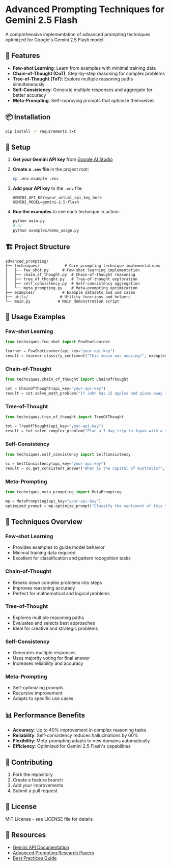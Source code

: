 # Advanced Prompting Techniques for Gemini 2.5 Flash

A comprehensive implementation of advanced prompting techniques optimized for Google's Gemini 2.5 Flash model.

## 🚀 Features

- **Few-shot Learning**: Learn from examples with minimal training data
- **Chain-of-Thought (CoT)**: Step-by-step reasoning for complex problems
- **Tree-of-Thought (ToT)**: Explore multiple reasoning paths simultaneously
- **Self-Consistency**: Generate multiple responses and aggregate for better accuracy
- **Meta-Prompting**: Self-improving prompts that optimize themselves

## 📦 Installation

```bash
pip install -r requirements.txt
```

## 🔧 Setup

1. **Get your Gemini API key** from [Google AI Studio](https://aistudio.google.com/)

2. **Create a `.env` file** in the project root:
   ```bash
   cp .env.example .env
   ```

3. **Add your API key** to the `.env` file:
   ```env
   GEMINI_API_KEY=your_actual_api_key_here
   GEMINI_MODEL=gemini-2.5-flash
   ```

4. **Run the examples** to see each technique in action:
   ```bash
   python main.py
   # or
   python examples/demo_usage.py
   ```

## 🏗️ Project Structure

```
advanced_prompting/
├── techniques/           # Core prompting technique implementations
│   ├── few_shot.py      # Few-shot learning implementation
│   ├── chain_of_thought.py  # Chain-of-thought reasoning
│   ├── tree_of_thought.py   # Tree-of-thought exploration
│   ├── self_consistency.py  # Self-consistency aggregation
│   └── meta_prompting.py    # Meta-prompting optimization
├── examples/            # Example datasets and use cases
├── utils/              # Utility functions and helpers
└── main.py            # Main demonstration script
```

## 🎯 Usage Examples

### Few-shot Learning
```python
from techniques.few_shot import FewShotLearner

learner = FewShotLearner(api_key="your-api-key")
result = learner.classify_sentiment("This movie was amazing!", examples=sentiment_examples)
```

### Chain-of-Thought
```python
from techniques.chain_of_thought import ChainOfThought

cot = ChainOfThought(api_key="your-api-key")
result = cot.solve_math_problem("If John has 15 apples and gives away 7, how many does he have left?")
```

### Tree-of-Thought
```python
from techniques.tree_of_thought import TreeOfThought

tot = TreeOfThought(api_key="your-api-key")
result = tot.solve_complex_problem("Plan a 7-day trip to Japan with a $2000 budget")
```

### Self-Consistency
```python
from techniques.self_consistency import SelfConsistency

sc = SelfConsistency(api_key="your-api-key")
result = sc.get_consistent_answer("What is the capital of Australia?", num_samples=5)
```

### Meta-Prompting
```python
from techniques.meta_prompting import MetaPrompting

mp = MetaPrompting(api_key="your-api-key")
optimized_prompt = mp.optimize_prompt("Classify the sentiment of this text")
```

## 🔬 Techniques Overview

### Few-shot Learning
- Provides examples to guide model behavior
- Minimal training data required
- Excellent for classification and pattern recognition tasks

### Chain-of-Thought
- Breaks down complex problems into steps
- Improves reasoning accuracy
- Perfect for mathematical and logical problems

### Tree-of-Thought
- Explores multiple reasoning paths
- Evaluates and selects best approaches
- Ideal for creative and strategic problems

### Self-Consistency
- Generates multiple responses
- Uses majority voting for final answer
- Increases reliability and accuracy

### Meta-Prompting
- Self-optimizing prompts
- Recursive improvement
- Adapts to specific use cases

## 📊 Performance Benefits

- **Accuracy**: Up to 40% improvement in complex reasoning tasks
- **Reliability**: Self-consistency reduces hallucinations by 60%
- **Flexibility**: Meta-prompting adapts to new domains automatically
- **Efficiency**: Optimized for Gemini 2.5 Flash's capabilities

## 🤝 Contributing

1. Fork the repository
2. Create a feature branch
3. Add your improvements
4. Submit a pull request

## 📄 License

MIT License - see LICENSE file for details

## 🔗 Resources

- [Gemini API Documentation](https://ai.google.dev/docs)
- [Advanced Prompting Research Papers](./docs/research.md)
- [Best Practices Guide](./docs/best_practices.md)